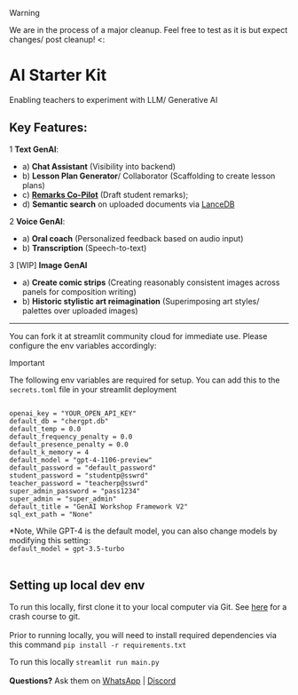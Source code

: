 > [!WARNING]  
> We are in the process of a major cleanup. Feel free to test as it is but expect changes/ post cleanup! <:

# AI Starter Kit

Enabling teachers to experiment with LLM/ Generative AI 

## Key Features:

1 **Text GenAI**:
- a) **Chat Assistant** (Visibility into backend)
- b) **Lesson Plan Generator**/ Collaborator (Scaffolding to create lesson plans)
- c) **[Remarks Co-Pilot](https://remarkscopilot.vercel.app/)** (Draft student remarks); 
- d) **Semantic search** on uploaded documents via [LanceDB](https://lancedb.com/)

2 **Voice GenAI**:
- a) **Oral coach** (Personalized feedback based on audio input)
- b) **Transcription** (Speech-to-text)

3 [WIP] **Image GenAI**
- a) **Create comic strips** (Creating reasonably consistent images across panels for composition writing)
- b) **Historic stylistic art reimagination** (Superimposing art styles/ palettes over uploaded images)

---

You can fork it at streamlit community cloud for immediate use. Please configure the env variables accordingly:

> [!IMPORTANT]  
> The following env variables are required for setup. You can add this to the `secrets.toml` file in your streamlit deployment

```

openai_key = "YOUR_OPEN_API_KEY"
default_db = "chergpt.db"
default_temp = 0.0
default_frequency_penalty = 0.0
default_presence_penalty = 0.0
default_k_memory = 4
default_model = "gpt-4-1106-preview"
default_password = "default_password"
student_password = "studentp@sswrd"
teacher_password = "teacherp@sswrd"
super_admin_password = "pass1234"
super_admin = "super_admin"
default_title = "GenAI Workshop Framework V2"
sql_ext_path = "None"
```

*Note, While GPT-4 is the default model, you can also change models by modifying this setting:<br>
`default_model = gpt-3.5-turbo`
<br><br>

## Setting up local dev env

To run this locally, first clone it to your local computer via Git. See [here](https://teachertech.beehiiv.com/p/git-for-beginners) for a crash course to git.
<br><br>
Prior to running locally, you will need to install required dependencies via this command
`pip install -r requirements.txt`

To run this locally
`streamlit run main.py`
<br><br>
**Questions?** Ask them on [WhatsApp](https://chat.whatsapp.com/LTNrg30pSil6vuq4zpnhc2) | [Discord](https://discord.gg/dYKVqzfdNH)

